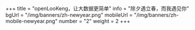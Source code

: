 +++
title = "openLooKeng，让大数据更简单"
info = "除夕遇立春，而我遇见你"
bgUrl = "/img/banners/zh-newyear.png"
mobileUrl = "/img/banners/zh-mobile-newyear.png"
number = "2"
weight =  2
+++